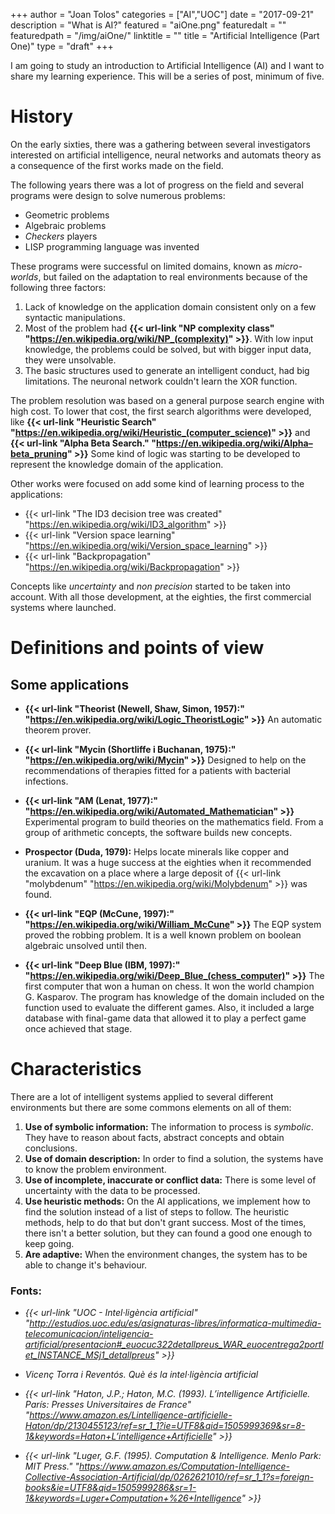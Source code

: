 +++
author = "Joan Tolos"
categories = ["AI","UOC"]
date = "2017-09-21"
description = "What is AI?"
featured = "aiOne.png"
featuredalt = ""
featuredpath = "/img/aiOne/"
linktitle = ""
title = "Artificial Intelligence (Part One)"
type = "draft"
+++

I am going to study an introduction to Artificial Intelligence (AI) and I want to share my learning experience. This will be a series of post, minimum of five.

# History

On the early sixties, there was a gathering between several investigators interested on artificial intelligence, neural networks and automats theory as a consequence of the first works made on the field.

The following years there was a lot of progress on the field and several programs were design to solve numerous problems:

* Geometric problems
* Algebraic problems
* _Checkers_ players
* LISP programming language was invented

These programs were successful on limited domains, known as _micro-worlds_, but failed on the adaptation to real environments because of the following three factors:

1. Lack of knowledge on the application domain consistent only on a few syntactic manipulations.
1. Most of the problem had **{{< url-link "NP complexity class" "https://en.wikipedia.org/wiki/NP_(complexity)" >}}**. With low input knowledge, the problems could be solved, but with bigger input data, they were unsolvable.
1. The basic structures used to generate an intelligent conduct, had big limitations. The neuronal network couldn't learn the XOR function.

The problem resolution was based on a general purpose search engine with high cost. To lower that cost, the first search algorithms were developed, like **{{< url-link "Heuristic Search" "https://en.wikipedia.org/wiki/Heuristic_(computer_science)" >}}** and **{{< url-link "Alpha Beta Search." "https://en.wikipedia.org/wiki/Alpha–beta_pruning" >}}** Some kind of logic was starting to be developed to represent the knowledge domain of the application.

Other works were focused on add some kind of learning process to the applications:

* {{< url-link "The ID3 decision tree was created" "https://en.wikipedia.org/wiki/ID3_algorithm" >}}
* {{< url-link "Version space learning" "https://en.wikipedia.org/wiki/Version_space_learning" >}}
* {{< url-link "Backpropagation" "https://en.wikipedia.org/wiki/Backpropagation" >}}

Concepts like _uncertainty_ and _non precision_ started to be taken into account. With all those development, at the eighties, the first commercial systems where launched.

# Definitions and points of view



## Some applications

* **{{< url-link "Theorist (Newell, Shaw, Simon, 1957):" "https://en.wikipedia.org/wiki/Logic_TheoristLogic" >}}** An automatic theorem prover.

* **{{< url-link "Mycin (Shortliffe i Buchanan, 1975):" "https://en.wikipedia.org/wiki/Mycin" >}}** Designed to help on the recommendations of therapies fitted for a patients with bacterial infections.

* **{{< url-link "AM (Lenat, 1977):" "https://en.wikipedia.org/wiki/Automated_Mathematician" >}}** Experimental program to build theories on the mathematics field. From a group of arithmetic concepts, the software builds new concepts.

* **Prospector (Duda, 1979):** Helps locate minerals like copper and uranium. It was a huge success at the eighties when it recommended the excavation on a place where a large deposit of {{< url-link "molybdenum" "https://en.wikipedia.org/wiki/Molybdenum" >}} was found.

* **{{< url-link "EQP (McCune, 1997):" "https://en.wikipedia.org/wiki/William_McCune" >}}** The EQP system proved the robbing problem. It is a well known problem on boolean algebraic unsolved until then.

* **{{< url-link "Deep Blue (IBM, 1997):" "https://en.wikipedia.org/wiki/Deep_Blue_(chess_computer)" >}}** The first computer that won a human on chess. It won the world champion G. Kasparov. The program has knowledge of the domain included on the function used to evaluate the different games. Also, it included a large database with final-game data that allowed it to play a perfect game once achieved that stage.

# Characteristics

There are a lot of intelligent systems applied to several different environments but there are some commons elements on all of them:

1. **Use of symbolic information:** The information to process is _symbolic_. They have to reason about facts, abstract concepts and obtain conclusions.
1. **Use of domain description:** In order to find a solution, the systems have to know the problem environment.
1. **Use of incomplete, inaccurate or conflict data:** There is some level of uncertainty with the data to be processed.
1. **Use heuristic methods:** On the AI applications, we implement how to find the solution instead of a list of steps to follow. The heuristic methods, help to do that but don't grant success. Most of the times, there isn't a better solution, but they can found a good one enough to keep going.
1. **Are adaptive:** When the environment changes, the system has to be able to change it's behaviour.

### Fonts:

* _{{< url-link "UOC - Intel·ligència artificial" "http://estudios.uoc.edu/es/asignaturas-libres/informatica-multimedia-telecomunicacion/inteligencia-artificial/presentacion#_euocuc322detallpreus_WAR_euocentrega2portlet_INSTANCE_MSj1_detallpreus" >}}_

* _Vicenç Torra i Reventós. Què és la intel·ligència artificial_

* _{{< url-link "Haton, J.P.; Haton, M.C. (1993). L’intelligence Artificielle. París: Presses Universitaires de France" "https://www.amazon.es/Lintelligence-artificielle-Haton/dp/2130455123/ref=sr_1_1?ie=UTF8&qid=1505999369&sr=8-1&keywords=Haton+L’intelligence+Artificielle" >}}_

* _{{< url-link "Luger, G.F. (1995). Computation & Intelligence. Menlo Park: MIT Press." "https://www.amazon.es/Computation-Intelligence-Collective-Association-Artificial/dp/0262621010/ref=sr_1_1?s=foreign-books&ie=UTF8&qid=1505999286&sr=1-1&keywords=Luger+Computation+%26+Intelligence" >}}_
